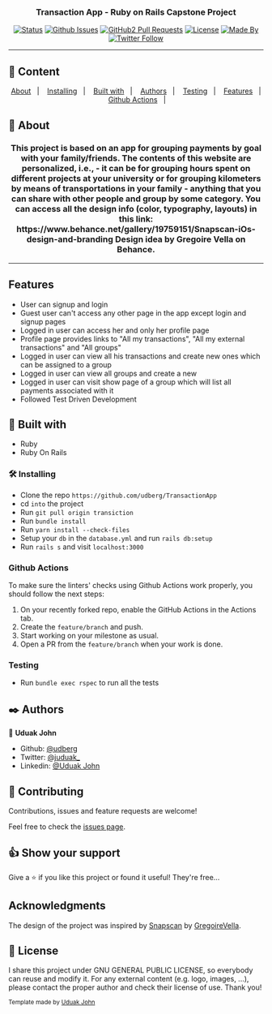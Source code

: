 
<h3 align="center">Transaction App - Ruby on Rails Capstone Project</h3>

<div align="center">

[![Status](https://img.shields.io/badge/status-active-success.svg)]()
[![Github Issues](https://img.shields.io/badge/GitHub-Issues-orange)](https://github.com/udberg/TransactionApp/issues)
[![GitHub2 Pull Requests](https://img.shields.io/badge/GitHub-Pull%20Requests-blue)](https://github.com/udberg/TransactionApp/pulls)
[![License](https://img.shields.io/badge/license-MIT-blue.svg)](/LICENSE)
[![Made By](https://img.shields.io/badge/Made%20By-Uduak%20John-brightgreen)](https://github.com/udberg)
[![Twitter Follow](https://img.shields.io/twitter/follow/juduak_?label=Follow%20Uduak%20on%20Twitter&style=social)](https://twitter.com/juduak_)

</div>

---

## 📝 Content
<p align="center">
<a href="#about">About</a>&nbsp;&nbsp;&nbsp;|&nbsp;&nbsp;&nbsp;
<a href="#installing">Installing</a>&nbsp;&nbsp;&nbsp;|&nbsp;&nbsp;&nbsp;
<a href="#built_using">Built with</a>&nbsp;&nbsp;&nbsp;|&nbsp;&nbsp;&nbsp;
<a href="#author">Authors</a>&nbsp;&nbsp;&nbsp;|&nbsp;&nbsp;&nbsp;
<a href="#testing">Testing</a>&nbsp;&nbsp;&nbsp;|&nbsp;&nbsp;&nbsp;
<a href="#features">Features</a>&nbsp;&nbsp;&nbsp;|&nbsp;&nbsp;&nbsp;
<a href="#gh-action">Github Actions</a>&nbsp;&nbsp;&nbsp;|&nbsp;&nbsp;&nbsp;
</p>


## 🧐 About <a name = "about"></a>
<h3 align="center"> 
This project is based on an app for grouping payments by goal with your family/friends. The contents of this website are personalized, i.e., - it can be for grouping hours spent on different projects at your university or for grouping kilometers by means of transportations in your family - anything that you can share with other people and group by some category. You can access all the design info (color, typography, layouts) in this link: https://www.behance.net/gallery/19759151/Snapscan-iOs-design-and-branding Design idea by Gregoire Vella on Behance.
</h3>

---
## Features

- User can signup and login
- Guest user can't access any other page in the app except login and signup pages
- Logged in user can access her and only her profile page
- Profile page provides links to "All my transactions", "All my external transactions" and "All groups"
- Logged in user can view all his transactions and create new ones which can be assigned to a group
- Logged in user can view all groups and create a new
- Logged in user can visit show page of a group which will list all payments associated with it
- Followed Test Driven Development

## 🔧 Built with<a name = "built_using"></a>

- Ruby
- Ruby On Rails


### 🛠 Installing <a name = "installing"></a>

- Clone the repo `https://github.com/udberg/TransactionApp`
- cd `into` the project
- Run `git pull origin transiction`
- Run `bundle install`
- Run `yarn install --check-files`
- Setup your `db` in the `database.yml` and run `rails db:setup`
- Run `rails s` and visit `localhost:3000`

### Github Actions

To make sure the linters' checks using Github Actions work properly, you should follow the next steps:

1. On your recently forked repo, enable the GitHub Actions in the Actions tab.
2. Create the `feature/branch` and push.
3. Start working on your milestone as usual.
4. Open a PR from the `feature/branch` when your work is done.

### Testing

- Run `bundle exec rspec` to run all the tests

## ✒️  Authors <a name = "author"></a>

👤 **Uduak John**

- Github: [@udberg](https://github.com/udberg)
- Twitter: [@juduak_](https://twitter.com/juduak_)
- Linkedin: [@Uduak John](https://www.linkedin.com/in/juduak/)


## 🤝 Contributing

Contributions, issues and feature requests are welcome!

Feel free to check the [issues page](https://github.com/udberg/TransactionApp/issues).


## 👍 Show your support

Give a ⭐️ if you like this project or found it useful! They're free...

## Acknowledgments

The design of the project was inspired by [Snapscan](https://www.behance.net/gallery/19759151/Snapscan-iOs-design-and-branding) by [GregoireVella](https://www.behance.net/gregoirevella).


## 📝 License

I share this project under GNU GENERAL PUBLIC LICENSE, so everybody can reuse and modify it. For any external content (e.g. logo, images, ...), please contact the proper author and check their license of use. Thank you!


<small>Template made by <a href='https://twitter.com/juduak_'>Uduak John</a></small>